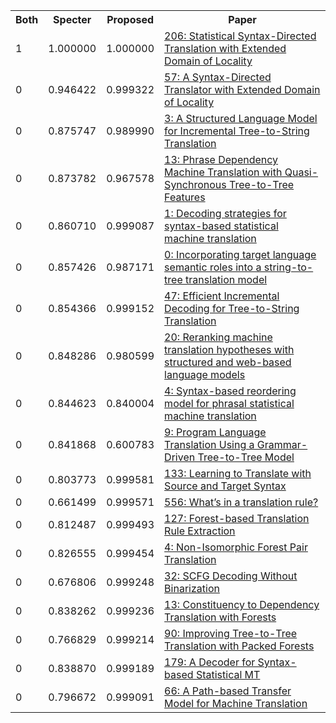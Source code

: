 <html><table><tr>
<th>Both</th>
<th>Specter</th>
<th>Proposed</th>
<th>Paper</th>
</tr>
<tr>
<td>1</td>
<td>1.000000</td>
<td>1.000000</td>
<td><a href="https://www.semanticscholar.org/paper/53b4aaf51c6d1c164b19e8f9df5cfde560eeb6a7">206: Statistical Syntax-Directed Translation with Extended Domain of Locality</a></td>
</tr>
<tr>
<td>0</td>
<td>0.946422</td>
<td>0.999322</td>
<td><a href="https://www.semanticscholar.org/paper/1e7371b2680cd1116065a34fe027104fe2a8d638">57: A Syntax-Directed Translator with Extended Domain of Locality</a></td>
</tr>
<tr>
<td>0</td>
<td>0.875747</td>
<td>0.989990</td>
<td><a href="https://www.semanticscholar.org/paper/ffcfe9476aa2f2ac4f5e1f1c0921be5f860322c1">3: A Structured Language Model for Incremental Tree-to-String Translation</a></td>
</tr>
<tr>
<td>0</td>
<td>0.873782</td>
<td>0.967578</td>
<td><a href="https://www.semanticscholar.org/paper/5b2537973805684b65da2fa203af6d29220fe136">13: Phrase Dependency Machine Translation with Quasi-Synchronous Tree-to-Tree Features</a></td>
</tr>
<tr>
<td>0</td>
<td>0.860710</td>
<td>0.999087</td>
<td><a href="https://www.semanticscholar.org/paper/d717b37929344c4575a9c61d52b15918fc9ceafa">1: Decoding strategies for syntax-based statistical machine translation</a></td>
</tr>
<tr>
<td>0</td>
<td>0.857426</td>
<td>0.987171</td>
<td><a href="https://www.semanticscholar.org/paper/0f6c588070d57e81a282002077ff91cea8c43218">0: Incorporating target language semantic roles into a string-to-tree translation model</a></td>
</tr>
<tr>
<td>0</td>
<td>0.854366</td>
<td>0.999152</td>
<td><a href="https://www.semanticscholar.org/paper/e202e4482a24fbc0cbcd55347935121b82c7e81c">47: Efficient Incremental Decoding for Tree-to-String Translation</a></td>
</tr>
<tr>
<td>0</td>
<td>0.848286</td>
<td>0.980599</td>
<td><a href="https://www.semanticscholar.org/paper/1537d733b4ec9d72b3dc243c226966a2a42974ec">20: Reranking machine translation hypotheses with structured and web-based language models</a></td>
</tr>
<tr>
<td>0</td>
<td>0.844623</td>
<td>0.840004</td>
<td><a href="https://www.semanticscholar.org/paper/e2498919ca936ff91cfc185ab3161cbb78853ecf">4: Syntax-based reordering model for phrasal statistical machine translation</a></td>
</tr>
<tr>
<td>0</td>
<td>0.841868</td>
<td>0.600783</td>
<td><a href="https://www.semanticscholar.org/paper/f8b85fd3bc4f4d7c567a41a75bab3038fc1a7a51">9: Program Language Translation Using a Grammar-Driven Tree-to-Tree Model</a></td>
</tr>
<tr>
<td>0</td>
<td>0.803773</td>
<td>0.999581</td>
<td><a href="https://www.semanticscholar.org/paper/0ad16e18cbf62a3af3c4487db704496f454fd2bd">133: Learning to Translate with Source and Target Syntax</a></td>
</tr>
<tr>
<td>0</td>
<td>0.661499</td>
<td>0.999571</td>
<td><a href="https://www.semanticscholar.org/paper/a7e925a65860e90b2b4eb427a8bc497f76b2fe6e">556: What’s in a translation rule?</a></td>
</tr>
<tr>
<td>0</td>
<td>0.812487</td>
<td>0.999493</td>
<td><a href="https://www.semanticscholar.org/paper/90840ced4df35ddbf5d85282a717f949ea9b3dcf">127: Forest-based Translation Rule Extraction</a></td>
</tr>
<tr>
<td>0</td>
<td>0.826555</td>
<td>0.999454</td>
<td><a href="https://www.semanticscholar.org/paper/b60f7bce848e4bac324beec707252c3476630be7">4: Non-Isomorphic Forest Pair Translation</a></td>
</tr>
<tr>
<td>0</td>
<td>0.676806</td>
<td>0.999248</td>
<td><a href="https://www.semanticscholar.org/paper/dc1a0cbbf286e68dcc31b14d803df804b8682e34">32: SCFG Decoding Without Binarization</a></td>
</tr>
<tr>
<td>0</td>
<td>0.838262</td>
<td>0.999236</td>
<td><a href="https://www.semanticscholar.org/paper/d694984eda56faec18a15d53ce168065bdcaf22a">13: Constituency to Dependency Translation with Forests</a></td>
</tr>
<tr>
<td>0</td>
<td>0.766829</td>
<td>0.999214</td>
<td><a href="https://www.semanticscholar.org/paper/151cf08bf3811ccfb98331ff15d4cd0b019395b0">90: Improving Tree-to-Tree Translation with Packed Forests</a></td>
</tr>
<tr>
<td>0</td>
<td>0.838870</td>
<td>0.999189</td>
<td><a href="https://www.semanticscholar.org/paper/297b0d80575ae36e3e26772ba7e70fa6b570c68d">179: A Decoder for Syntax-based Statistical MT</a></td>
</tr>
<tr>
<td>0</td>
<td>0.796672</td>
<td>0.999091</td>
<td><a href="https://www.semanticscholar.org/paper/4e82deb20354fc7fdf07214d9bf1b4c269a165da">66: A Path-based Transfer Model for Machine Translation</a></td>
</tr>
</table></html>
